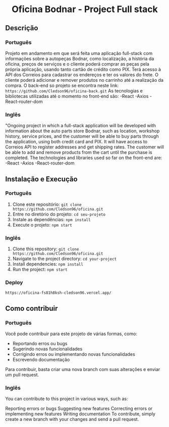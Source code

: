<h1 align="center"> Oficina Bodnar - Project Full stack </h1>



## Descrição
### Português

Projeto em andamento em que será feita uma aplicação full-stack com informações sobre a autopeças Bodnar, como localização, a história da oficina, preços de serviços e o cliente poderá comprar as peças pela própria aplicação, usando tanto cartão de crédito como PIX. Terá acesso à API dos Correios para cadastrar os endereços e ter os valores do frete. O cliente poderá adicionar e remover produtos no carrinho até a realização da compra.
O back-end so projeto se encontra neste link: `https://github.com/Cledson96/oficina-back.git`
As tecnologias e bibliotecas utilizadas até o momento no front-end são:
-React
-Axios
-React-router-dom


### Inglês
"Ongoing project in which a full-stack application will be developed with information about the auto parts store Bodnar, such as location, workshop history, service prices, and the customer will be able to buy parts through the application, using both credit card and PIX. It will have access to Correios API to register addresses and get shipping rates. The customer will be able to add and remove products from the cart until the purchase is completed.
The technologies and libraries used so far on the front-end are:
-React
-Axios
-React-router-dom

## Instalação e Execução
### Português
1. Clone este repositório: `git clone https://github.com/Cledson96/oficina.git`
2. Entre no diretório do projeto: `cd seu-projeto`
3. Instale as dependências: `npm install`
4. Execute o projeto: `npm start`

### Inglês
1. Clone this repository: `git clone https://github.com/Cledson96/oficina.git`
2. Navigate to the project directory: `cd your-project`
3. Install dependencies: `npm install`
4. Run the project: `npm start`

### Deploy
`https://oficina-fs81h8ksh-cledson96.vercel.app/`

## Como contribuir
### Português
Você pode contribuir para este projeto de várias formas, como:

- Reportando erros ou bugs
- Sugerindo novas funcionalidades
- Corrigindo erros ou implementando novas funcionalidades
- Escrevendo documentação

Para contribuir, basta criar uma nova branch com suas alterações e enviar um pull request.

### Inglês

You can contribute to this project in various ways, such as:

Reporting errors or bugs
Suggesting new features
Correcting errors or implementing new features
Writing documentation
To contribute, simply create a new branch with your changes and send a pull request.

